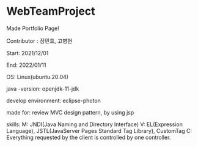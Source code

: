 # WebTeamProject

Made Portfolio Page!

Contributor : 장민호, 고병현

Start: 2021/12/01

End: 2022/01/11

OS: Linux(ubuntu.20.04)

java -version: openjdk-11-jdk

develop environment: eclipse-photon

made for: review MVC design pattern, by using jsp


skills:
M: JNDI(Java Naming and Directory Interface)
V: EL(Expression Language), JSTL(JavaServer Pages Standard Tag Library), CustomTag
C: Everything requested by the client is controlled by one controller.
